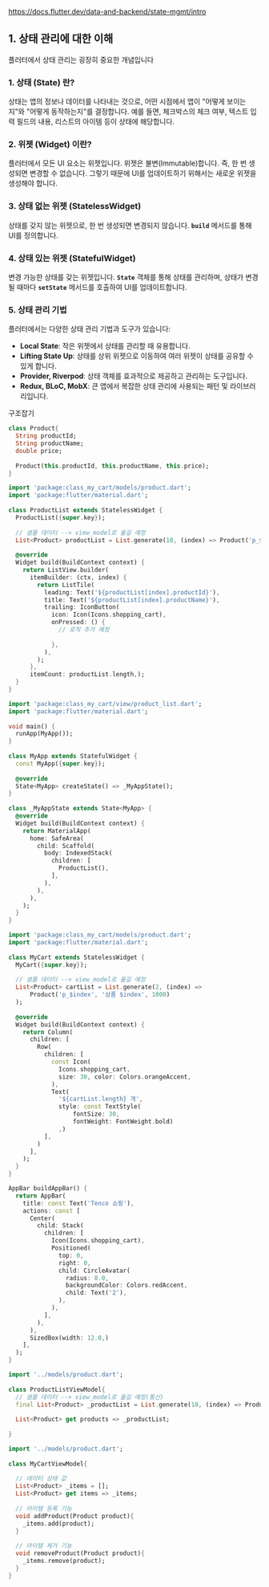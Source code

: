 
https://docs.flutter.dev/data-and-backend/state-mgmt/intro

## 1. 상태 관리에 대한 이해

플러터에서 상태 관리는 굉장히 중요한 개념입니다

### **1. 상태 (State) 란?**

상태는 앱의 정보나 데이터를 나타내는 것으로, 어떤 시점에서 앱이 "어떻게 보이는지"와 "어떻게 동작하는지"를 결정합니다. 예를 들면, 체크박스의 체크 여부, 텍스트 입력 필드의 내용, 리스트의 아이템 등이 상태에 해당합니다.

### **2. 위젯 (Widget) 이란?**

플러터에서 모든 UI 요소는 위젯입니다. 위젯은 불변(Immutable)합니다. 즉, 한 번 생성되면 변경할 수 없습니다. 그렇기 때문에 UI를 업데이트하기 위해서는 새로운 위젯을 생성해야 합니다.

### **3. 상태 없는 위젯 (StatelessWidget)**

상태를 갖지 않는 위젯으로, 한 번 생성되면 변경되지 않습니다. **`build`** 메서드를 통해 UI를 정의합니다.

### **4. 상태 있는 위젯 (StatefulWidget)**

변경 가능한 상태를 갖는 위젯입니다. **`State`** 객체를 통해 상태를 관리하며, 상태가 변경될 때마다 **`setState`** 메서드를 호출하여 UI를 업데이트합니다.

### **5. 상태 관리 기법**

플러터에서는 다양한 상태 관리 기법과 도구가 있습니다:

- **Local State**: 작은 위젯에서 상태를 관리할 때 유용합니다.
- **Lifting State Up**: 상태를 상위 위젯으로 이동하여 여러 위젯이 상태를 공유할 수 있게 합니다.
- **Provider, Riverpod**: 상태 객체를 효과적으로 제공하고 관리하는 도구입니다.
- **Redux, BLoC, MobX**: 큰 앱에서 복잡한 상태 관리에 사용되는 패턴 및 라이브러리입니다.









구조잡기
```dart
class Product{  
  String productId;  
  String productName;  
  double price;  
  
  Product(this.productId, this.productName, this.price);  
}
```

```dart
import 'package:class_my_cart/models/product.dart';  
import 'package:flutter/material.dart';  
  
class ProductList extends StatelessWidget {  
  ProductList({super.key});  
  
  // 샘플 데이터 --> view_model로 옮길 예정  
  List<Product> productList = List.generate(10, (index) => Product('p_$index', '상품 $index', 1000));  
  
  @override  
  Widget build(BuildContext context) {  
    return ListView.builder(  
      itemBuilder: (ctx, index) {  
        return ListTile(  
          leading: Text('${productList[index].productId}'),  
          title: Text('${productList[index].productName}'),  
          trailing: IconButton(  
            icon: Icon(Icons.shopping_cart),  
            onPressed: () {  
              // 로직 추가 예정  
  
            },  
          ),  
        );  
      },  
      itemCount: productList.length,);  
  }  
}
```

```dart
import 'package:class_my_cart/view/product_list.dart';  
import 'package:flutter/material.dart';  
  
void main() {  
  runApp(MyApp());  
}  
  
class MyApp extends StatefulWidget {  
  const MyApp({super.key});  
  
  @override  
  State<MyApp> createState() => _MyAppState();  
}  
  
class _MyAppState extends State<MyApp> {  
  @override  
  Widget build(BuildContext context) {  
    return MaterialApp(  
      home: SafeArea(  
        child: Scaffold(  
          body: IndexedStack(  
            children: [  
              ProductList(),  
            ],  
          ),  
        ),  
      ),  
    );  
  }  
}
```

```dart
import 'package:class_my_cart/models/product.dart';  
import 'package:flutter/material.dart';  
  
class MyCart extends StatelessWidget {  
  MyCart({super.key});  
  
  // 샘플 데이터 --> view_model로 옮길 예정  
  List<Product> cartList = List.generate(2, (index) =>  
      Product('p_$index', '상품 $index', 1000)  
  );   
  
  @override  
  Widget build(BuildContext context) {  
    return Column(  
      children: [  
        Row(  
          children: [  
            const Icon(  
              Icons.shopping_cart,  
              size: 30, color: Colors.orangeAccent,  
            ),  
            Text(  
              '${cartList.length} 개',  
              style: const TextStyle(  
                  fontSize: 30,  
                  fontWeight: FontWeight.bold)  
              ,)  
          ],  
        )  
      ],  
    );  
  }  
}
```

```dart
AppBar buildAppBar() {  
  return AppBar(  
    title: const Text('Tenco 쇼핑'),  
    actions: const [  
      Center(  
        child: Stack(  
          children: [  
            Icon(Icons.shopping_cart),  
            Positioned(  
              top: 0,  
              right: 0,  
              child: CircleAvatar(  
                radius: 8.0,  
                backgroundColor: Colors.redAccent,  
                child: Text('2'),  
              ),  
            ),  
          ],  
        ),  
      ),  
      SizedBox(width: 12.0,)  
    ],  
  );  
}
```


```dart
import '../models/product.dart';  
  
class ProductListViewModel{  
  // 샘플 데이터 --> view_model로 옮길 예정(통신)  
  final List<Product> _productList = List.generate(10, (index) => Product('p_$index', '상품 $index', 1000));  
  
  List<Product> get products => _productList;  
  
}
```

```dart
import '../models/product.dart';  
  
class MyCartViewModel{  
  
  // 데이터 상태 값  
  List<Product> _items = [];  
  List<Product> get items => _items;  
  
  // 아이템 등록 기능  
  void addProduct(Product product){  
    _items.add(product);  
  }  
  
  // 아이템 제거 기능  
  void removeProduct(Product product){  
    _items.remove(product);  
  }  
}
```

